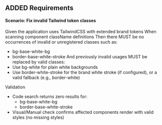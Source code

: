 ## ADDED Requirements

#### Scenario: Fix invalid Tailwind token classes
Given the application uses TailwindCSS with extended brand tokens
When scanning component className definitions
Then there MUST be no occurrences of invalid or unregistered classes such as:
- bg-base-white-bg
- border-base-white-stroke
And previously invalid usages MUST be replaced by valid classes:
- Use bg-white for plain white backgrounds
- Use border-white-stroke for the brand white stroke (if configured), or a valid fallback (e.g., border-white)

Validation
- Code search returns zero results for:
  - bg-base-white-bg
  - border-base-white-stroke
- Visual/Manual check confirms affected components render with valid styles (no missing styles)
